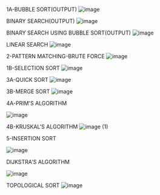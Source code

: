 1A-BUBBLE SORT(OUTPUT)
![image](https://github.com/user-attachments/assets/f5517d90-c34b-421c-974f-13fb1892d347)

BINARY SEARCH(OUTPUT)
![image](https://github.com/user-attachments/assets/af5f5292-4e7c-4186-b24f-ee61e771e29c)

BINARY SEARCH USING BUBBLE SORT(OUTPUT)
![image](https://github.com/user-attachments/assets/464dd906-d09d-4ce0-a6d6-21e245e59216)

LINEAR SEARCH
![image](https://github.com/user-attachments/assets/4ceb7021-6154-461f-87cc-e0bd7c95b01d)

2-PATTERN MATCHING-BRUTE FORCE
![image](https://github.com/user-attachments/assets/5784c506-2cdd-4262-9261-7e4031f69aeb)

1B-SELECTION SORT
![image](https://github.com/user-attachments/assets/8d7cc13c-cfa3-46dd-9b76-fba9ada3af5e)

3A-QUICK SORT
![image](https://github.com/user-attachments/assets/41eb81b1-8188-4369-85df-fd22375cdda8)

3B-MERGE SORT
![image](https://github.com/user-attachments/assets/95d9704b-cdc4-4bdf-8a91-bb1366058487)

4A-PRIM'S ALGORITHM

![image](https://github.com/user-attachments/assets/f1a04552-57ec-48f4-9228-465de39da4ec)

4B-KRUSKAL'S ALGORITHM
![image (1)](https://github.com/user-attachments/assets/82e11d2c-6a9a-4c02-bfb4-c5140634b1a2)

5-INSERTION SORT

![image](https://github.com/user-attachments/assets/fdd468db-ee46-4dd2-b218-cd9b3888842c)

DIJKSTRA'S ALGORITHM

![image](https://github.com/user-attachments/assets/7411d037-5686-47fa-82da-91bfadfe2c7e)

TOPOLOGICAL SORT
![image](https://github.com/user-attachments/assets/f765155e-86c6-409b-9f78-ce418c62a6cb)







